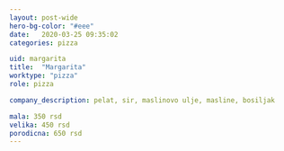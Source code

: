 ```yaml
---
layout: post-wide
hero-bg-color: "#eee"
date:   2020-03-25 09:35:02
categories: pizza

uid: margarita
title:  "Margarita"
worktype: "pizza"
role: pizza

company_description: pelat, sir, maslinovo ulje, masline, bosiljak

mala: 350 rsd
velika: 450 rsd
porodicna: 650 rsd
---
```

